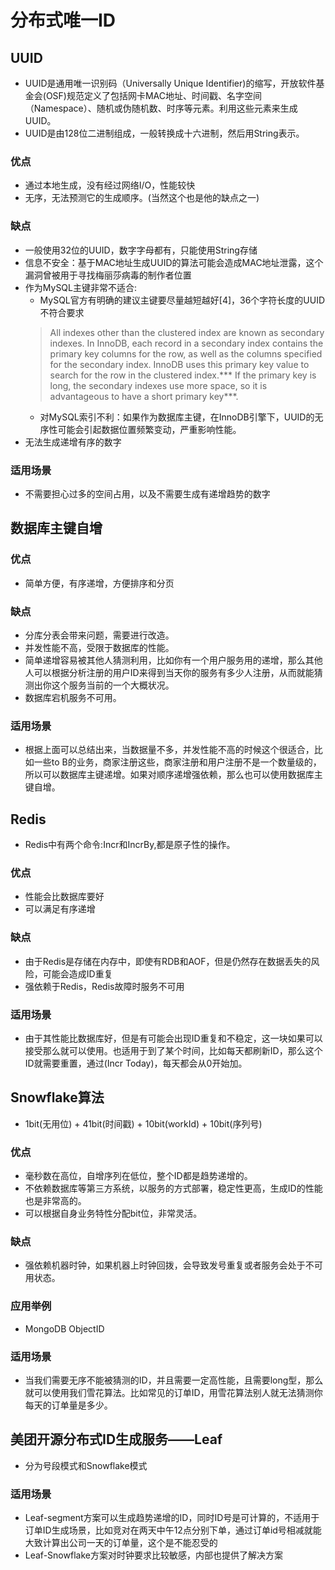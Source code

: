 # 分布式唯一ID
## UUID
- UUID是通用唯一识别码（Universally Unique Identifier)的缩写，开放软件基金会(OSF)规范定义了包括网卡MAC地址、时间戳、名字空间（Namespace）、随机或伪随机数、时序等元素。利用这些元素来生成UUID。  
- UUID是由128位二进制组成，一般转换成十六进制，然后用String表示。
### 优点
- 通过本地生成，没有经过网络I/O，性能较快
- 无序，无法预测它的生成顺序。(当然这个也是他的缺点之一)
### 缺点
- 一般使用32位的UUID，数字字母都有，只能使用String存储
- 信息不安全：基于MAC地址生成UUID的算法可能会造成MAC地址泄露，这个漏洞曾被用于寻找梅丽莎病毒的制作者位置
- 作为MySQL主键非常不适合:
  - MySQL官方有明确的建议主键要尽量越短越好[4]，36个字符长度的UUID不符合要求
  > All indexes other than the clustered index are known as secondary indexes. In InnoDB, each record in a secondary index contains the primary key columns for the row, as well as the columns specified for the secondary index. InnoDB uses this primary key value to search for the row in the clustered index.*** If the primary key is long, the secondary indexes use more space, so it is advantageous to have a short primary key***.
  - 对MySQL索引不利：如果作为数据库主键，在InnoDB引擎下，UUID的无序性可能会引起数据位置频繁变动，严重影响性能。
- 无法生成递增有序的数字
### 适用场景
- 不需要担心过多的空间占用，以及不需要生成有递增趋势的数字
  
## 数据库主键自增
### 优点
- 简单方便，有序递增，方便排序和分页
### 缺点
- 分库分表会带来问题，需要进行改造。
- 并发性能不高，受限于数据库的性能。
- 简单递增容易被其他人猜测利用，比如你有一个用户服务用的递增，那么其他人可以根据分析注册的用户ID来得到当天你的服务有多少人注册，从而就能猜测出你这个服务当前的一个大概状况。
- 数据库宕机服务不可用。
### 适用场景
- 根据上面可以总结出来，当数据量不多，并发性能不高的时候这个很适合，比如一些to B的业务，商家注册这些，商家注册和用户注册不是一个数量级的，所以可以数据库主键递增。如果对顺序递增强依赖，那么也可以使用数据库主键自增。
  
## Redis
- Redis中有两个命令:Incr和IncrBy,都是原子性的操作。
### 优点
- 性能会比数据库要好
- 可以满足有序递增
### 缺点
- 由于Redis是存储在内存中，即使有RDB和AOF，但是仍然存在数据丢失的风险，可能会造成ID重复
- 强依赖于Redis，Redis故障时服务不可用
### 适用场景
- 由于其性能比数据库好，但是有可能会出现ID重复和不稳定，这一块如果可以接受那么就可以使用。也适用于到了某个时间，比如每天都刷新ID，那么这个ID就需要重置，通过(Incr Today)，每天都会从0开始加。
  
## Snowflake算法
- 1bit(无用位) + 41bit(时间戳) + 10bit(workId) + 10bit(序列号)
### 优点
- 毫秒数在高位，自增序列在低位，整个ID都是趋势递增的。
- 不依赖数据库等第三方系统，以服务的方式部署，稳定性更高，生成ID的性能也是非常高的。
- 可以根据自身业务特性分配bit位，非常灵活。
### 缺点
- 强依赖机器时钟，如果机器上时钟回拨，会导致发号重复或者服务会处于不可用状态。
### 应用举例
- MongoDB ObjectID
### 适用场景
- 当我们需要无序不能被猜测的ID，并且需要一定高性能，且需要long型，那么就可以使用我们雪花算法。比如常见的订单ID，用雪花算法别人就无法猜测你每天的订单量是多少。

## 美团开源分布式ID生成服务——Leaf
- 分为号段模式和Snowflake模式
### 适用场景
- Leaf-segment方案可以生成趋势递增的ID，同时ID号是可计算的，不适用于订单ID生成场景，比如竞对在两天中午12点分别下单，通过订单id号相减就能大致计算出公司一天的订单量，这个是不能忍受的
- Leaf-Snowflake方案对时钟要求比较敏感，内部也提供了解决方案



